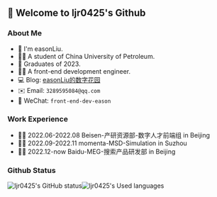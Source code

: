 ## 👋 Welcome to ljr0425's Github 

### About Me
- 🙋 I'm easonLiu.
- 👨‍🎓 A student of China University of Petroleum.
- 👋 Graduates of 2023.
- 👨‍💻 A front-end development engineer.
- 💻 Blog: [easonLiu的数字花园](https://www.yuque.com/easonliu-rl8as) 
- ✉️ Email: `3289595084@qq.com`
- 💬 WeChat: `front-end-dev-eason`

### Work Experience
- 👨‍💻 2022.06-2022.08 Beisen-产研资源部-数字人才前端组 in Beijing
- 👨‍💻 2022.09-2022.11 momenta-MSD-Simulation in Suzhou
- 👨‍💻 2022.12-now Baidu-MEG-搜索产品研发部 in Beijing

### Github Status
![ljr0425's GitHub status](https://github-readme-stats.vercel.app/api?username=ljr0425&show_icons=true)![ljr0425's Used languages](https://github-readme-stats.vercel.app/api/top-langs/?username=ljr0425&layout=compact&hide_border=true&langs_count=10) 



<!-- ![ljr0425's GitHub stats](https://github-readme-stats.vercel.app/api?username=ljr0425&count_private=true) -->
